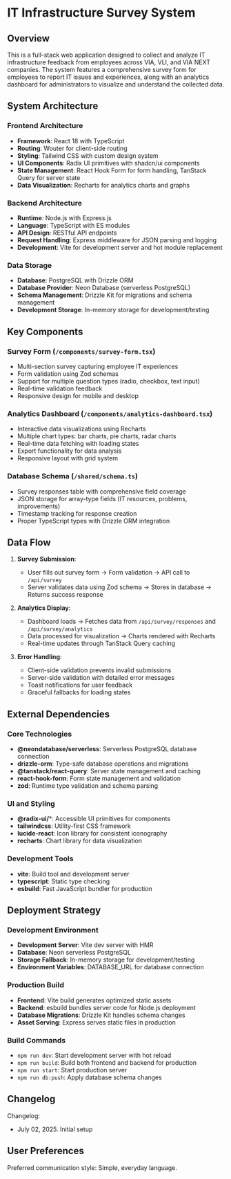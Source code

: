 # IT Infrastructure Survey System

## Overview

This is a full-stack web application designed to collect and analyze IT infrastructure feedback from employees across VIA, VLI, and VIA NEXT companies. The system features a comprehensive survey form for employees to report IT issues and experiences, along with an analytics dashboard for administrators to visualize and understand the collected data.

## System Architecture

### Frontend Architecture
- **Framework**: React 18 with TypeScript
- **Routing**: Wouter for client-side routing
- **Styling**: Tailwind CSS with custom design system
- **UI Components**: Radix UI primitives with shadcn/ui components
- **State Management**: React Hook Form for form handling, TanStack Query for server state
- **Data Visualization**: Recharts for analytics charts and graphs

### Backend Architecture
- **Runtime**: Node.js with Express.js
- **Language**: TypeScript with ES modules
- **API Design**: RESTful API endpoints
- **Request Handling**: Express middleware for JSON parsing and logging
- **Development**: Vite for development server and hot module replacement

### Data Storage
- **Database**: PostgreSQL with Drizzle ORM
- **Database Provider**: Neon Database (serverless PostgreSQL)
- **Schema Management**: Drizzle Kit for migrations and schema management
- **Development Storage**: In-memory storage for development/testing

## Key Components

### Survey Form (`/components/survey-form.tsx`)
- Multi-section survey capturing employee IT experiences
- Form validation using Zod schemas
- Support for multiple question types (radio, checkbox, text input)
- Real-time validation feedback
- Responsive design for mobile and desktop

### Analytics Dashboard (`/components/analytics-dashboard.tsx`)
- Interactive data visualizations using Recharts
- Multiple chart types: bar charts, pie charts, radar charts
- Real-time data fetching with loading states
- Export functionality for data analysis
- Responsive layout with grid system

### Database Schema (`/shared/schema.ts`)
- Survey responses table with comprehensive field coverage
- JSON storage for array-type fields (IT resources, problems, improvements)
- Timestamp tracking for response creation
- Proper TypeScript types with Drizzle ORM integration

## Data Flow

1. **Survey Submission**: 
   - User fills out survey form → Form validation → API call to `/api/survey`
   - Server validates data using Zod schema → Stores in database → Returns success response

2. **Analytics Display**:
   - Dashboard loads → Fetches data from `/api/survey/responses` and `/api/survey/analytics`
   - Data processed for visualization → Charts rendered with Recharts
   - Real-time updates through TanStack Query caching

3. **Error Handling**:
   - Client-side validation prevents invalid submissions
   - Server-side validation with detailed error messages
   - Toast notifications for user feedback
   - Graceful fallbacks for loading states

## External Dependencies

### Core Technologies
- **@neondatabase/serverless**: Serverless PostgreSQL database connection
- **drizzle-orm**: Type-safe database operations and migrations
- **@tanstack/react-query**: Server state management and caching
- **react-hook-form**: Form state management and validation
- **zod**: Runtime type validation and schema parsing

### UI and Styling
- **@radix-ui/***: Accessible UI primitives for components
- **tailwindcss**: Utility-first CSS framework
- **lucide-react**: Icon library for consistent iconography
- **recharts**: Chart library for data visualization

### Development Tools
- **vite**: Build tool and development server
- **typescript**: Static type checking
- **esbuild**: Fast JavaScript bundler for production

## Deployment Strategy

### Development Environment
- **Development Server**: Vite dev server with HMR
- **Database**: Neon serverless PostgreSQL
- **Storage Fallback**: In-memory storage for development/testing
- **Environment Variables**: DATABASE_URL for database connection

### Production Build
- **Frontend**: Vite build generates optimized static assets
- **Backend**: esbuild bundles server code for Node.js deployment
- **Database Migrations**: Drizzle Kit handles schema changes
- **Asset Serving**: Express serves static files in production

### Build Commands
- `npm run dev`: Start development server with hot reload
- `npm run build`: Build both frontend and backend for production
- `npm run start`: Start production server
- `npm run db:push`: Apply database schema changes

## Changelog

Changelog:
- July 02, 2025. Initial setup

## User Preferences

Preferred communication style: Simple, everyday language.